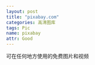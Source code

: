```yaml
---
layout: post
title: "pixabay.com"
categories: 高清图库
tags: Pic
name: pixabay
attr: Good
---
```

可在任何地方使用的免费图片和视频
<!--break-->
